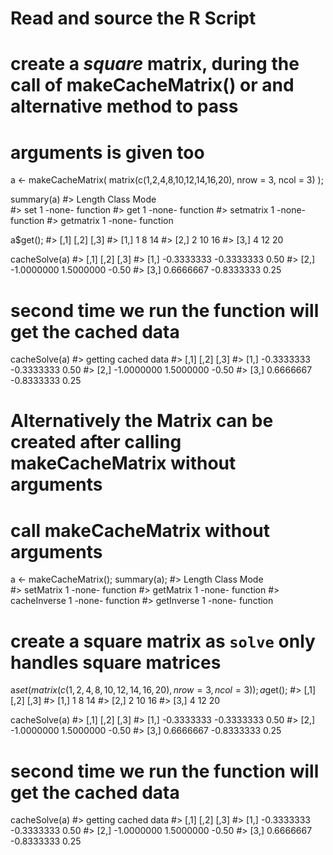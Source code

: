 # Read and source the R Script
# create a *square* matrix, during the call of makeCacheMatrix() or and alternative method to pass
# arguments is given too
a <- makeCacheMatrix( matrix(c(1,2,4,8,10,12,14,16,20), nrow = 3, ncol = 3) );

summary(a)
#>           Length Class  Mode    
#> set       1      -none- function
#> get       1      -none- function
#> setmatrix 1      -none- function
#> getmatrix 1      -none- function

a$get();
#>      [,1] [,2] [,3]
#> [1,]    1    8   14
#> [2,]    2   10   16
#> [3,]    4   12   20

cacheSolve(a)
#>            [,1]       [,2]  [,3]
#> [1,] -0.3333333 -0.3333333  0.50
#> [2,] -1.0000000  1.5000000 -0.50
#> [3,]  0.6666667 -0.8333333  0.25

# second time we run the function will get the cached data
cacheSolve(a)
#> getting cached data
#>           [,1]       [,2]  [,3]
#> [1,] -0.3333333 -0.3333333  0.50
#> [2,] -1.0000000  1.5000000 -0.50
#> [3,]  0.6666667 -0.8333333  0.25

# Alternatively the Matrix can be created after calling makeCacheMatrix without arguments

# call makeCacheMatrix without arguments
a <- makeCacheMatrix();
summary(a);
#>              Length Class  Mode    
#> setMatrix    1      -none- function
#> getMatrix    1      -none- function
#> cacheInverse 1      -none- function
#> getInverse   1      -none- function

# create a square matrix as `solve` only handles square matrices
a$set( matrix(c(1,2,4,8,10,12,14,16,20), nrow = 3, ncol = 3) );
a$get();
#>      [,1] [,2] [,3]
#> [1,]    1    8   14
#> [2,]    2   10   16
#> [3,]    4   12   20

cacheSolve(a)
#>            [,1]       [,2]  [,3]
#> [1,] -0.3333333 -0.3333333  0.50
#> [2,] -1.0000000  1.5000000 -0.50
#> [3,]  0.6666667 -0.8333333  0.25

# second time we run the function will get the cached data
cacheSolve(a)
#> getting cached data
#>            [,1]       [,2]  [,3]
#> [1,] -0.3333333 -0.3333333  0.50
#> [2,] -1.0000000  1.5000000 -0.50
#> [3,]  0.6666667 -0.8333333  0.25

